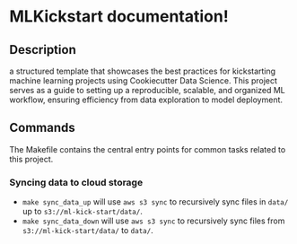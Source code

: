# MLKickstart documentation!

## Description

a structured template that showcases the best practices for kickstarting machine learning projects using Cookiecutter Data Science. This project serves as a guide to setting up a reproducible, scalable, and organized ML workflow, ensuring efficiency from data exploration to model deployment.

## Commands

The Makefile contains the central entry points for common tasks related to this project.

### Syncing data to cloud storage

* `make sync_data_up` will use `aws s3 sync` to recursively sync files in `data/` up to `s3://ml-kick-start/data/`.
* `make sync_data_down` will use `aws s3 sync` to recursively sync files from `s3://ml-kick-start/data/` to `data/`.


